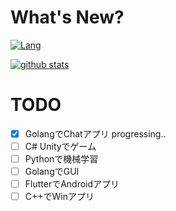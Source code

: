 # What's New?

[![Lang](https://github-readme-stats.vercel.app/api/top-langs/?username=sakura-rip&theme=dark&layout=compact&count_private=true)](https://github.com/sakura-rip)

[![github stats](https://github-readme-stats.vercel.app/api?username=sakura-rip&show_icons=true&theme=dark&hide=stars&count_private=true)](https://github.com/sakura-rip)

# TODO
- [x] GolangでChatアプリ
      progressing..
- [ ] C# Unityでゲーム
- [ ] Pythonで機械学習
- [ ] GolangでGUI
- [ ] FlutterでAndroidアプリ
- [ ] C++でWinアプリ

